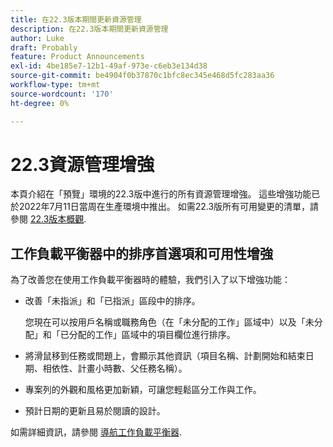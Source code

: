```yaml
---
title: 在22.3版本期間更新資源管理
description: 在22.3版本期間更新資源管理
author: Luke
draft: Probably
feature: Product Announcements
exl-id: 4be185e7-12b1-49af-973e-c6eb3e134d38
source-git-commit: be4904f0b37870c1bfc8ec345e468d5fc283aa36
workflow-type: tm+mt
source-wordcount: '170'
ht-degree: 0%

---
```


# 22.3資源管理增強

本頁介紹在「預覽」環境的22.3版中進行的所有資源管理增強。 這些增強功能已於2022年7月11日當周在生產環境中推出。 如需22.3版所有可用變更的清單，請參閱 [22.3版本概觀](../../../product-announcements/product-releases/22.3-release-activity/22-3-release-overview.md).

## 工作負載平衡器中的排序首選項和可用性增強

為了改善您在使用工作負載平衡器時的體驗，我們引入了以下增強功能：

* 改善「未指派」和「已指派」區段中的排序。

   您現在可以按用戶名稱或職務角色（在「未分配的工作」區域中）以及「未分配」和「已分配的工作」區域中的項目欄位進行排序。

* 將滑鼠移到任務或問題上，會顯示其他資訊（項目名稱、計劃開始和結束日期、相依性、計畫小時數、父任務名稱）。

* 專案列的外觀和風格更加新穎，可讓您輕鬆區分工作與工作。

* 預計日期的更新且易於閱讀的設計。


如需詳細資訊，請參閱 [導航工作負載平衡器](/help/quicksilver/resource-mgmt/workload-balancer/navigate-the-workload-balancer.md).

